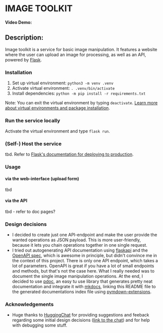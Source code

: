 # IMAGE TOOLKIT
#### Video Demo:  <URL HERE>
## Description:
Image toolkit  is a service for basic image manipulation. It features a website where the user can upload an image for processing, as well as an API, powered by [Flask](https://flask.palletsprojects.com/).

### Installation
1. Set up virtual environment: `python3 -m venv .venv`
2. Activate virtual environment: `. .venv/bin/activate`
3. Install dependencies: `python -m pip install -r requirements.txt`

Note: You can exit the virtual environment by typing `deactivate`. [Learn more about virtual environments and package installation](https://packaging.python.org/en/latest/guides/installing-using-pip-and-virtual-environments/).

### Run the service locally

Activate the virtual environment and type `flask run`.

### (Self-) Host the service

tbd. Refer to [Flask's documentation for deploying to production](https://flask.palletsprojects.com/en/3.0.x/deploying/).

### Usage

#### via the web-interface (upload form)
tbd

#### via the API
tbd - refer to doc pages?

### Design decisions
- I decided to create just one API-endpoint and make the user provide the wanted operations as JSON payload. This is more user-friendly, because it lets you chain operations together in one single request.
- I tried out autogenerating API documentation using [flaskapi](https://github.com/apiflask/apiflask) and the [OpenAPI spec](https://www.openapis.org/), which is awesome in principle, but didn't convince me in the context of this project.
There is only one API endpoint, which takes a lot of parameters. OpenAPI is great if you have a lot of small endpoints and methods, but that's not the case here. What I really needed was
to document the single image manipulation operations. At the end, I decided to use [pdoc](https://pdoc.dev/), an easy tu use library that generates pretty neat documentation and integrate it with [mkdocs](https://www.mkdocs.org/), linking this README file to the generated documentations index file using [pymdown-extensions](https://github.com/facelessuser/pymdown-extensions).

### Acknowledgements
- Huge thanks to [HuggingChat](https://huggingface.co/chat/) for providing suggestions and feeback regarding some initial design decisions ([link to the chat](https://hf.co/chat/r/Oqo8rfK))
and for help with debugging some stuff.

